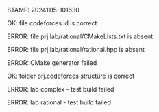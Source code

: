 STAMP: 20241115-101630
OK: file codeforces.id is correct
ERROR: file prj.lab/rational/CMakeLists.txt is absent
ERROR: file prj.lab/rational/rational.hpp is absent
ERROR: CMake generator failed
OK: folder prj.codeforces structure is correct
ERROR: lab complex - test build failed
ERROR: lab rational - test build failed
